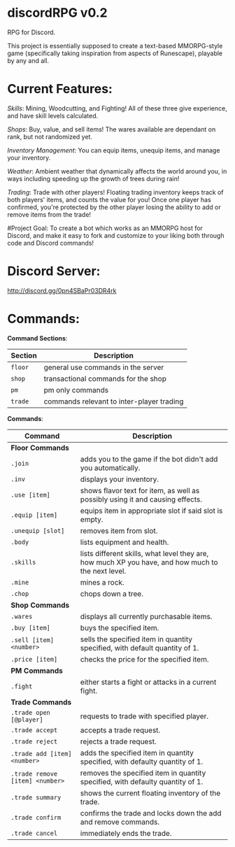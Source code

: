 # discordRPG v0.2
RPG for Discord.

This project is essentially supposed to create a text-based MMORPG-style game (specifically taking inspiration from aspects of Runescape), playable by any and all.

# Current Features:

*Skills*: Mining, Woodcutting, and Fighting! All of these three give experience, and have skill levels calculated.

*Shops*: Buy, value, and sell items! The wares available are dependant on rank, but not randomized yet.

*Inventory Management*: You can equip items, unequip items, and manage your inventory.

*Weather*: Ambient weather that dynamically affects the world around you, in ways including speeding up the growth of trees during rain!

*Trading*: Trade with other players! Floating trading inventory keeps track of both players' items, and counts the value for you! Once one player has confirmed, you're protected by the other player losing the ability to add or remove items from the trade!

#Project Goal:
To create a bot which works as an MMORPG host for Discord, and make it easy to fork and customize to your liking both through code and Discord commands!

# Discord Server:
http://discord.gg/0pn4SBaPr03DR4rk

# Commands:

**Command Sections**:

|Section|Description|
|---|---|
|`floor`|general use commands in the server|
|`shop`|transactional commands for the shop|
|`pm`|pm only commands|
|`trade`|commands relevant to inter-player trading|

**Commands**:

|Command|Description|
|---|---|
|**Floor Commands**|
|`.join`|adds you to the game if the bot didn't add you automatically.|
|`.inv`|displays your inventory.|
|`.use [item]`|shows flavor text for item, as well as possibly using it and causing effects.|
|`.equip [item]`|equips item in appropriate slot if said slot is empty.|
|`.unequip [slot]`|removes item from slot.|
|`.body`|lists equipment and health.|
|`.skills`|lists different skills, what level they are, how much XP you have, and how much to the next level.|
|`.mine`|mines a rock.|
|`.chop`|chops down a tree.|
|**Shop Commands**|
|`.wares`|displays all currently purchasable items.|
|`.buy [item]`|buys the specified item.|
|`.sell [item] <number>`|sells the specified item in quantity specified, with default quantity of 1.|
|`.price [item]`|checks the price for the specified item.|
|**PM Commands**|
|`.fight`|either starts a fight or attacks in a current fight.|
|**Trade Commands**|
|`.trade open [@player]`|requests to trade with specified player.|
|`.trade accept`|accepts a trade request.|
|`.trade reject`|rejects a trade request.|
|`.trade add [item] <number>`|adds the specified item in quantity specified, with defaulty quantity of 1.|
|`.trade remove [item] <number>`|removes the specified item in quantity specified, with defaulty quantity of 1.|
|`.trade summary`|shows the current floating inventory of the trade.|
|`.trade confirm`|confirms the trade and locks down the add and remove commands.|
|`.trade cancel`|immediately ends the trade.|
